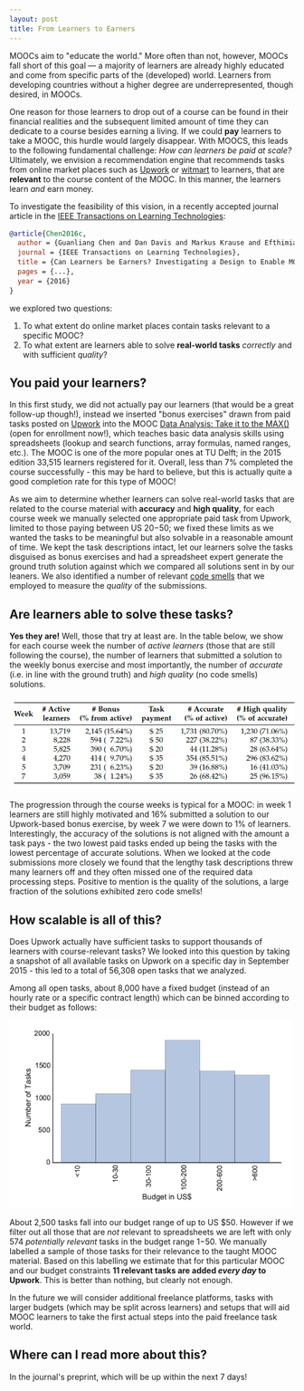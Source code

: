 ```yaml
---
layout: post
title: From Learners to Earners
---
```


MOOCs aim to "educate the world." More often than not, however, MOOCs fall short of this
goal — a majority of learners are already highly educated and come from specific parts of the (developed) world. Learners from developing countries without a higher degree are underrepresented, though desired, in MOOCs. 

One reason for those learners to drop out of a course can be found in their financial realities and the subsequent limited amount of time they can dedicate to a course besides earning a living. If we could **pay** learners to take a MOOC, this hurdle would largely disappear. With MOOCS, this leads to the following fundamental challenge: *How can learners be paid at scale?* Ultimately, we envision a recommendation engine that recommends tasks from online market places such as [Upwork](https://www.upwork.com/) or [witmart](http://www.witmart.com/) to learners, that are **relevant** to the course content of the MOOC. In this manner, the learners learn *and* earn money. 

To investigate the feasibility of this vision, in a recently accepted journal article in the [IEEE Transactions on Learning Technologies](https://www.computer.org/web/tlt):

```bibtex
@article{Chen2016c,
  author = {Guanliang Chen and Dan Davis and Markus Krause and Efthimia Aivaloglou and Claudia Hauff and Geert-Jan Houben},
  journal = {IEEE Transactions on Learning Technologies},
  title = {Can Learners be Earners? Investigating a Design to Enable MOOC Learners to Apply their Skills and Earn Money in an Online Market Place},
  pages = {...},
  year = {2016}
}
```
we explored two questions:

1. To what extent do online market places contain tasks relevant to a specific MOOC?
2. To what extent are learners able to solve **real-world tasks** *correctly* and with sufficient *quality*?



## You paid your learners?

In this first study, we did not actually pay our learners (that would be a great follow-up though!), instead we inserted "bonus exercises" drawn from paid tasks posted on [Upwork](https://www.upwork.com/) into the MOOC [Data Analysis: Take it to the MAX()](https://www.edx.org/course/data-analysis-take-it-max-delftx-ex101x-0) (open for enrollment now!), which teaches basic data analysis skills using spreadsheets (lookup and search functions, array formulas, named ranges, etc.). The MOOC is one of the more popular ones at TU Delft; in the 2015 edition 33,515 learners registered for it. Overall, less than 7% completed the course successfully - this may be hard to believe, but this is actually quite a good completion rate for this type of MOOC!

As we aim to determine whether learners can solve real-world tasks that are related to the course material with **accuracy** and **high quality**, for each course week we manually selected one appropriate paid task from Upwork, limited to those paying between US $20-$50; we fixed these limits as we wanted the tasks to be meaningful but also solvable in a reasonable amount of time. We kept the task descriptions intact, let our learners solve the tasks disguised as bonus exercises and had a spreadsheet expert generate the ground truth solution against which we compared all solutions sent in by our leaners. We also identified a number of relevant [code smells](https://en.wikipedia.org/wiki/Code_smell) that we employed to measure the *quality* of the submissions. 


## Are learners able to solve these tasks?

**Yes they are!** Well, those that try at least are. In the table below, we show for each course week the number of *active learners* (those that are still following the course), the number of learners that submitted a solution to the weekly bonus exercise and most importantly, the number of *accurate* (i.e. in line with the ground truth) and *high quality* (no code smells) solutions. 

<img src="../img/tlt-learner-performances.png" width="900px">

The progression through the course weeks is typical for a MOOC: in week 1 learners are still highly motivated and 16% submitted a solution to our Upwork-based bonus exercise, by week 7 we were down to 1% of learners. Interestingly, the accuracy of the solutions is not aligned with the amount a task pays - the two lowest paid tasks ended up being the tasks with the lowest percentage of accurate solutions. When we looked at the code submissions more closely we found that the lengthy task descriptions threw many learners off and they often missed one of the required data processing steps. 
Positive to mention is the quality of the solutions, a large fraction of the solutions exhibited zero code smells!

## How scalable is all of this?

Does Upwork actually have sufficient tasks to support thousands of learners with course-relevant tasks? We looked into this question by taking a snapshot of all available tasks on Upwork on a specific day in September 2015 - this led to a total of 56,308 open tasks that we analyzed. 

Among all open tasks, about 8,000 have a fixed budget (instead of an hourly rate or a specific contract length) which can be binned according to their budget as follows:

<img src="../img/tlt-budget.png" width="500px">

About 2,500 tasks fall into our budget range of up to US $50. However if we filter out all those that are *not* relevant to spreadsheets we are left with only 574 *potentially relevant* tasks in the budget range $1-$50. We manually labelled a sample of those tasks for their relevance to the taught MOOC material. Based on this labelling we estimate that for this particular MOOC and our budget constraints **11 relevant tasks are added *every day* to Upwork**. This is better than nothing, but clearly not enough. 

In the future we will consider additional freelance platforms, tasks with larger budgets (which may be split across learners) and setups that will aid MOOC learners to take the first actual steps into the paid freelance task world. 

## Where can I read more about this?

In the journal's preprint, which will be up within the next 7 days!
